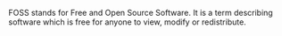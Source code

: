 FOSS stands for Free and Open Source Software. It is a term describing software which is free for anyone to view, modify or redistribute.